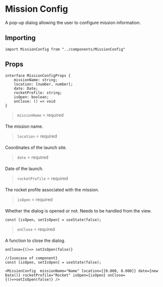 # Mission Config

A pop-up dialog allowing the user to configure mission information.

## Importing

```tsx
import MissionConfig from "../components/MissionConfig" 
```
## Props
```tsx
interface MissionConfigProps {
    missionName: string;
    location: [number, number];
    date: Date;
    rocketProfile: string;
    isOpen: boolean;
    onClose: () => void
}
```

>`missionName` ⭐ required

The mission name.

>`location` ⭐ required

Coordinates of the launch site.

>`date` ⭐ required

Date of the launch.

>`rocketProfile` ⭐ required

The rocket profile associated with the mission.

>`isOpen` ⭐ required

Whether the dialog is opened or not. Needs to be handled from the view.
```tsx
const [isOpen, setIsOpen] = useState(false);
```

>`onClose` ⭐ required

A function to close the dialog. 
```tsx
onClose={()=> setIsOpen(false)}
```


```tsx
//{usecase of component}
const [isOpen, setIsOpen] = useState(false);

<MissionConfig  missionName="Name" location={[0.000, 0.000]} date={new Date()} rocketProfile="Rocket" isOpen={isOpen} onClose={()=>setIsOpen(false)} />
```
